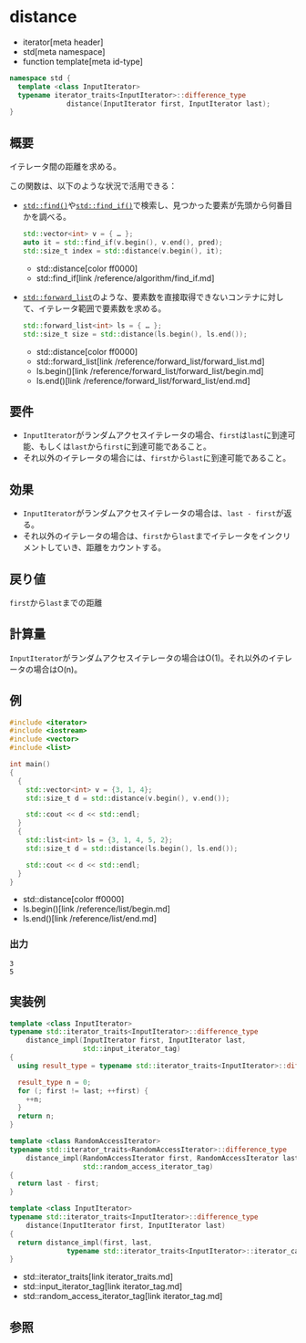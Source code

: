# distance
* iterator[meta header]
* std[meta namespace]
* function template[meta id-type]

```cpp
namespace std {
  template <class InputIterator>
  typename iterator_traits<InputIterator>::difference_type
              distance(InputIterator first, InputIterator last);
}
```

## 概要
イテレータ間の距離を求める。

この関数は、以下のような状況で活用できる：

- [`std::find()`](/reference/algorithm/find.md)や[`std::find_if()`](/reference/algorithm/find_if.md)で検索し、見つかった要素が先頭から何番目かを調べる。

    ```cpp
    std::vector<int> v = { … };
    auto it = std::find_if(v.begin(), v.end(), pred);
    std::size_t index = std::distance(v.begin(), it);
    ```
    * std::distance[color ff0000]
    * std::find_if[link /reference/algorithm/find_if.md]

- [`std::forward_list`](/reference/forward_list/forward_list.md)のような、要素数を直接取得できないコンテナに対して、イテレータ範囲で要素数を求める。

    ```cpp
    std::forward_list<int> ls = { … };
    std::size_t size = std::distance(ls.begin(), ls.end());
    ```
    * std::distance[color ff0000]
    * std::forward_list[link /reference/forward_list/forward_list.md]
    * ls.begin()[link /reference/forward_list/forward_list/begin.md]
    * ls.end()[link /reference/forward_list/forward_list/end.md]


## 要件
- `InputIterator`がランダムアクセスイテレータの場合、`first`は`last`に到達可能、もしくは`last`から`first`に到達可能であること。
- それ以外のイテレータの場合には、`first`から`last`に到達可能であること。


## 効果
- `InputIterator`がランダムアクセスイテレータの場合は、`last - first`が返る。
- それ以外のイテレータの場合は、`first`から`last`までイテレータをインクリメントしていき、距離をカウントする。


## 戻り値
`first`から`last`までの距離


## 計算量
`InputIterator`がランダムアクセスイテレータの場合はO(1)。それ以外のイテレータの場合はO(n)。


## 例
```cpp example
#include <iterator>
#include <iostream>
#include <vector>
#include <list>

int main()
{
  {
    std::vector<int> v = {3, 1, 4};
    std::size_t d = std::distance(v.begin(), v.end());

    std::cout << d << std::endl;
  }
  {
    std::list<int> ls = {3, 1, 4, 5, 2};
    std::size_t d = std::distance(ls.begin(), ls.end());

    std::cout << d << std::endl;
  }
}
```
* std::distance[color ff0000]
* ls.begin()[link /reference/list/begin.md]
* ls.end()[link /reference/list/end.md]

### 出力
```
3
5
```

## 実装例
```cpp
template <class InputIterator>
typename std::iterator_traits<InputIterator>::difference_type
    distance_impl(InputIterator first, InputIterator last,
                  std::input_iterator_tag)
{
  using result_type = typename std::iterator_traits<InputIterator>::difference_type;

  result_type n = 0;
  for (; first != last; ++first) {
    ++n;
  }
  return n;
}

template <class RandomAccessIterator>
typename std::iterator_traits<RandomAccessIterator>::difference_type
    distance_impl(RandomAccessIterator first, RandomAccessIterator last,
                  std::random_access_iterator_tag)
{
  return last - first;
}

template <class InputIterator>
typename std::iterator_traits<InputIterator>::difference_type
    distance(InputIterator first, InputIterator last)
{
  return distance_impl(first, last,
              typename std::iterator_traits<InputIterator>::iterator_category());
}
```
* std::iterator_traits[link iterator_traits.md]
* std::input_iterator_tag[link iterator_tag.md]
* std::random_access_iterator_tag[link iterator_tag.md]

## 参照


